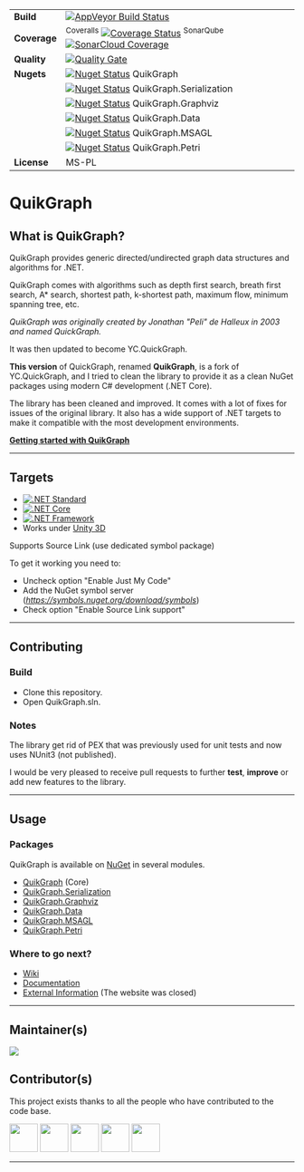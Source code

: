 | | |
| --- | --- |
| **Build** | [![AppVeyor Build Status](https://ci.appveyor.com/api/projects/status/github/KeRNeLith/QuikGraph?branch=master&svg=true)](https://ci.appveyor.com/project/KeRNeLith/quikgraph) |
| **Coverage** | <sup>Coveralls</sup> [![Coverage Status](https://coveralls.io/repos/github/KeRNeLith/QuikGraph/badge.svg?branch=master)](https://coveralls.io/github/KeRNeLith/QuikGraph?branch=master) <sup>SonarQube</sup> [![SonarCloud Coverage](https://sonarcloud.io/api/project_badges/measure?project=quikgraph&metric=coverage)](https://sonarcloud.io/component_measures/metric/coverage/list?id=quikgraph) | 
| **Quality** | [![Quality Gate](https://sonarcloud.io/api/project_badges/measure?project=quikgraph&metric=alert_status)](https://sonarcloud.io/dashboard?id=quikgraph) | 
| **Nugets** | [![Nuget Status](https://img.shields.io/nuget/v/quikgraph.svg)](https://www.nuget.org/packages/QuikGraph) QuikGraph |
| | [![Nuget Status](https://img.shields.io/nuget/v/quikgraph.serialization.svg)](https://www.nuget.org/packages/QuikGraph.Serialization) QuikGraph.Serialization |
| | [![Nuget Status](https://img.shields.io/nuget/v/quikgraph.graphviz.svg)](https://www.nuget.org/packages/QuikGraph.Graphviz) QuikGraph.Graphviz |
| | [![Nuget Status](https://img.shields.io/nuget/v/quikgraph.data.svg)](https://www.nuget.org/packages/QuikGraph.Data) QuikGraph.Data |
| | [![Nuget Status](https://img.shields.io/nuget/v/quikgraph.msagl.svg)](https://www.nuget.org/packages/QuikGraph.MSAGL) QuikGraph.MSAGL |
| | [![Nuget Status](https://img.shields.io/nuget/v/quikgraph.petri.svg)](https://www.nuget.org/packages/QuikGraph.Petri) QuikGraph.Petri |
| **License** | MS-PL |

# QuikGraph

## What is **QuikGraph**?

QuikGraph provides generic directed/undirected graph data structures and algorithms for .NET.

QuikGraph comes with algorithms such as depth first search, breath first search, A* search, 
shortest path, k-shortest path, maximum flow, minimum spanning tree, etc.

*QuikGraph was originally created by Jonathan "Peli" de Halleux in 2003 and named QuickGraph.*

It was then updated to become YC.QuickGraph.

**This version** of QuickGraph, renamed **QuikGraph**, is a fork of YC.QuickGraph, 
and I tried to clean the library to provide it as a clean NuGet packages using modern C# development (.NET Core).

The library has been cleaned and improved. It comes with a lot of fixes for issues of the original library. 
It also has a wide support of .NET targets to make it compatible with the most development environments.

**[Getting started with QuikGraph](https://github.com/KeRNeLith/QuikGraph/wiki)**

---

## Targets

- [![.NET Standard](https://img.shields.io/badge/.NET%20Standard-%3E%3D%201.3-blue.svg)](#)
- [![.NET Core](https://img.shields.io/badge/.NET%20Core-%3E%3D%201.0-blue.svg)](#)
- [![.NET Framework](https://img.shields.io/badge/.NET%20Framework-%3E%3D%203.5-blue.svg)](#)
- Works under [Unity 3D](https://github.com/KeRNeLith/QuikGraph/wiki/Unity3D-Integration)

Supports Source Link (use dedicated symbol package)

To get it working you need to:
- Uncheck option "Enable Just My Code"
- Add the NuGet symbol server (*https://symbols.nuget.org/download/symbols*)
- Check option "Enable Source Link support"

---

## Contributing

### Build

* Clone this repository.
* Open QuikGraph.sln.

### Notes

The library get rid of PEX that was previously used for unit tests and now uses NUnit3 (not published).

I would be very pleased to receive pull requests to further **test**, **improve** or add new features to the library.

---

## Usage

### Packages

QuikGraph is available on [NuGet](https://www.nuget.org) in several modules.

- [QuikGraph](https://www.nuget.org/packages/QuikGraph) (Core)
- [QuikGraph.Serialization](https://www.nuget.org/packages/QuikGraph.Serialization)
- [QuikGraph.Graphviz](https://www.nuget.org/packages/QuikGraph.Graphviz)
- [QuikGraph.Data](https://www.nuget.org/packages/QuikGraph.Data)
- [QuikGraph.MSAGL](https://www.nuget.org/packages/QuikGraph.MSAGL)
- [QuikGraph.Petri](https://www.nuget.org/packages/QuikGraph.Petri)

### Where to go next?

* [Wiki](https://github.com/KeRNeLith/QuikGraph/wiki)
* [Documentation](https://kernelith.github.io/QuikGraph/)
* [External Information](https://quickgraph.codeplex.com/documentation) (The website was closed)

---

## Maintainer(s)

[![](https://github.com/KeRNeLith.png?size=50)](https://github.com/KeRNeLith)

## Contributor(s)

This project exists thanks to all the people who have contributed to the code base.

[<img src="https://github.com/jnyrup.png?size=50" width="50px;" alt=""/>](https://github.com/jnyrup)
[<img src="https://github.com/SimonTC.png?size=50" width="50px;" alt=""/>](https://github.com/SimonTC)
[<img src="https://github.com/tuwuhs.png?size=50" width="50px;" alt=""/>](https://github.com/tuwuhs)
[<img src="https://github.com/gropax.png?size=50" width="50px;" alt=""/>](https://github.com/gropax)
[<img src="https://github.com/Yannike.png?size=50" width="50px;" alt=""/>](https://github.com/Yannike)

---